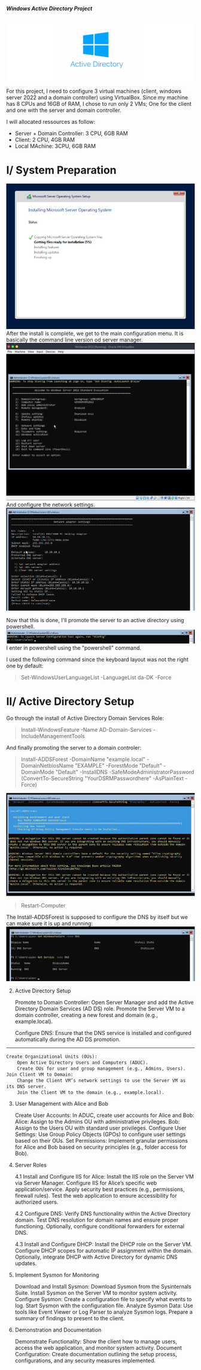 ##### Windows Active Directory Project #####
![alt text](AD.png) 






For this project, I need to configure 3 virtual machines (client, windows server 2022 and a domain controller) using VirtualBox.
Since my machine has 8 CPUs and 16GB of RAM, I chose to run only 2 VMs; One for the client and one with the server and domain controller.

I will allocated ressources as follow:

* Server + Domain Controller: 3 CPU, 6GB RAM
* Client: 2 CPU, 4GB RAM
* Local MAchine: 3CPU, 6GB RAM




# I/ System Preparation
![alt text](install.png)
After the install is complete, we get to the main configuration menu. It is basically the command line version od server manager.
![alt text](menu.png)
And configure the network settings.
![alt text](network.png)

Now that this is done, I'll promote the server to an active directory using powershell.
![alt text](PS.png)
I enter in powershell using the  "powershell" command.

I used the following command since the keyboard layout was not the right one by default: 

> Set-WindowsUserLanguageList -LanguageList da-DK -Force



# II/ Active Directory Setup

Go through the install of Active Directory Domain Services Role:

> Install-WindowsFeature -Name AD-Domain-Services -IncludeManagementTools

And finally promoting the server to a domain controler:

> Install-ADDSForest -DomainName "example.local" -DomainNetbiosName "EXAMPLE" -ForestMode "Default" -DomainMode "Default" -InstallDNS -SafeModeAdministratorPassword (ConvertTo-SecureString "YourDSRMPasswordhere" -AsPlainText -Force)

![alt text](installadds.png)

> Restart-Computer

The Install-ADDSForest is supposed to configure the DNS by itself but we can make sure it is up and running:
![alt text](dnsstatus.png)


 



2. Active Directory Setup

    Promote to Domain Controller:
        Open Server Manager and add the Active Directory Domain Services (AD DS) role.
        Promote the Server VM to a domain controller, creating a new forest and domain (e.g., example.local).

    Configure DNS:
        Ensure that the DNS service is installed and configured automatically during the AD DS promotion.
----------------------------------------------------
    Create Organizational Units (OUs):
        Open Active Directory Users and Computers (ADUC).
        Create OUs for user and group management (e.g., Admins, Users).
    Join Client VM to Domain:
        Change the Client VM’s network settings to use the Server VM as its DNS server.
        Join the Client VM to the domain (e.g., example.local).

3. User Management with Alice and Bob

    Create User Accounts:
        In ADUC, create user accounts for Alice and Bob:
            Alice: Assign to the Admins OU with administrative privileges.
            Bob: Assign to the Users OU with standard user privileges.
    Configure User Settings:
        Use Group Policy Objects (GPOs) to configure user settings based on their OUs.
    Set Permissions:
        Implement granular permissions for Alice and Bob based on security principles (e.g., folder access for Bob).

4. Server Roles

    4.1 Install and Configure IIS for Alice:
        Install the IIS role on the Server VM via Server Manager.
        Configure IIS for Alice’s specific web application/service.
        Apply security best practices (e.g., permissions, firewall rules).
        Test the web application to ensure accessibility for authorized users.

    4.2 Configure DNS:
        Verify DNS functionality within the Active Directory domain.
        Test DNS resolution for domain names and ensure proper functioning.
        Optionally, configure conditional forwarders for external DNS.

    4.3 Install and Configure DHCP:
        Install the DHCP role on the Server VM.
        Configure DHCP scopes for automatic IP assignment within the domain.
        Optionally, integrate DHCP with Active Directory for dynamic DNS updates.

5. Implement Sysmon for Monitoring

    Download and Install Sysmon:
        Download Sysmon from the Sysinternals Suite.
        Install Sysmon on the Server VM to monitor system activity.
    Configure Sysmon:
        Create a configuration file to specify what events to log.
        Start Sysmon with the configuration file.
    Analyze Sysmon Data:
        Use tools like Event Viewer or Log Parser to analyze Sysmon logs.
        Prepare a summary of findings to present to the client.

6. Demonstration and Documentation

    Demonstrate Functionality:
        Show the client how to manage users, access the web application, and monitor system activity.
    Document Configuration:
        Create documentation outlining the setup process, configurations, and any security measures implemented.
